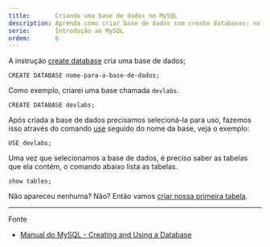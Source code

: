 ```yaml
---
title:       Criando uma base de dados no MySQL
description: Aprenda como criar base de dados com create databases; no MySQL.
serie:       Introdução ao MySQL
ordem:       6
---
```



A instrução [create database](http://dev.mysql.com/doc/refman/5.7/en/create-database.html "link-externo") cria uma base de dados;

    CREATE DATABASE nome-para-a-base-de-dados;

Como exemplo, criarei uma base chamada `devlabs`.

    CREATE DATABASE devlabs;

Após criada a base de dados precisamos selecioná-la para uso, fazemos isso através do comando
[use](http://dev.mysql.com/doc/refman/5.7/en/database-use.html "link-externo") seguido do nome da base, veja o exemplo:

    USE devlabs;

Uma vez que selecionamos a base de dados, é preciso saber as tabelas que ela contém, o comando abaixo lista as tabelas.

    show tables;

Não apareceu nenhuma? Não? Então vamos [criar nossa primeira tabela](../mysql-criando-tabelas/).


- - -
Fonte

- [Manual do MySQL - Creating and Using a Database](http://dev.mysql.com/doc/refman/5.7/en/database-use.html "link-externo")
